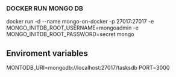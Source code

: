 
### DOCKER RUN MONGO DB
docker run -d  --name mongo-on-docker  -p 27017:27017 -e MONGO_INITDB_ROOT_USERNAME=mongoadmin -e MONGO_INITDB_ROOT_PASSWORD=secret mongo

## Enviroment variables
MONTODB_URI=mongodb://localhost:27017/tasksdb
PORT=3000